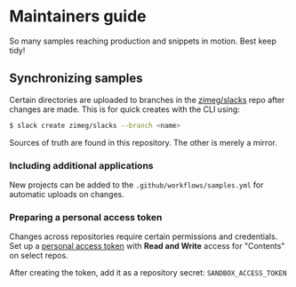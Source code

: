 # Maintainers guide

So many samples reaching production and snippets in motion. Best keep tidy!

## Synchronizing samples

Certain directories are uploaded to branches in the [zimeg/slacks][slacks] repo
after changes are made. This is for quick creates with the CLI using:

```sh
$ slack create zimeg/slacks --branch <name>
```

Sources of truth are found in this repository. The other is merely a mirror.

### Including additional applications

New projects can be added to the `.github/workflows/samples.yml` for automatic
uploads on changes.

### Preparing a personal access token

Changes across repositories require certain permissions and credentials. Set up
a [personal access token][pat] with **Read and Write** access for "Contents" on
select repos.

After creating the token, add it as a repository secret: `SANDBOX_ACCESS_TOKEN`

<!-- a collection of links -->
[pat]: https://github.com/settings/personal-access-tokens
[slacks]: https://github.com/zimeg/slacks
